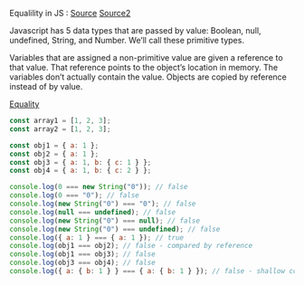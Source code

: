 Equalility in JS :
[Source](https://codeburst.io/explaining-value-vs-reference-in-javascript-647a975e12a0)
[Source2](https://developer.mozilla.org/en-US/docs/Web/JavaScript/Equality_comparisons_and_sameness)

Javascript has 5 data types that are passed by value: Boolean, null, undefined, String, and Number. We’ll call these primitive types.

Variables that are assigned a non-primitive value are given a reference to that value. That reference points to the object’s location in memory. The variables don’t actually contain the value. Objects are copied by reference instead of by value.

[Equality](https://dorey.github.io/JavaScript-Equality-Table/unified/)

```jsx title='Comparing'
const array1 = [1, 2, 3];
const array2 = [1, 2, 3];

const obj1 = { a: 1 };
const obj2 = { a: 1 };
const obj3 = { a: 1, b: { c: 1 } };
const obj4 = { a: 1, b: { c: 2 } };

console.log(0 === new String("0")); // false
console.log(0 === "0"); // false
console.log(new String("0") === "0"); // false
console.log(null === undefined); // false
console.log(new String("0") === null); // false
console.log(new String("0") === undefined); // false
console.log({ a: 1 } === { a: 1 }); // true
console.log(obj1 === obj2); // false - compared by reference
console.log(obj1 === obj3); // false
console.log(obj3 === obj4); // false
console.log({ a: { b: 1 } } === { a: { b: 1 } }); // false - shallow comparison - need deep comparison
```
